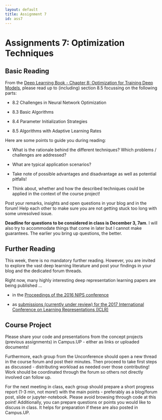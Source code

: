 ```yaml
---
layout: default
title: Assignment 7
id: ass7
---
```



# Assignments 7: Optimization Techniques

## Basic Reading

From the [Deep Learning Book - Chapter 8: Optimization for Training Deep Models](http://www.deeplearningbook.org/contents/optimization.html), please read up to (including) section 8.5 focussing on the following parts:

* 8.2 Challenges in Neural Network Optimization

* 8.3 Basic Algorithms

* 8.4 Parameter Initialization Strategies

* 8.5 Algorithms with Adaptive Learning Rates

Here are some points to guide you during reading:

* What is the rationale behind the different techniques? Which problems / challenges are addressed?

* What are typical application scenarios?

* Take note of possible advantages and disadvantage as well as potential pitfalls!

* Think about, whether and how the described techniques could be applied in the context of the course project!

Post your remarks, insights and open questions in your blog and in the forum! Help each other to make sure you are not getting stuck too long with some unresolved issue.

**Deadline for questions to be considered in class is December 3, 7am**. 
I will also try to accommodate things that come in later but I cannot make guarantees. The earlier you bring up questions, the better.


## Further Reading

This week, there is no mandatory further reading.
However, you are invited to explore the vast deep learning literature and post your findings in your blog and the dedicated forum threads.

Right now, many highly interesting deep representation learning papers are being published ...

* in the [Proceedings of the 2016 NIPS conference](http://papers.nips.cc/book/advances-in-neural-information-processing-systems-29-2016)

* as [submissions (currently under review) for the 2017 International Conference on Learning Representations (ICLR)](https://openreview.net/group?id=ICLR.cc/2017/conference)

## Course Project

Please share your code and presentations from the concept projects (previous assignments) in Campus.UP - either as links or uploaded documents!

Furthermore, each group from the Unconference should open a new thread in the course forum and post their minutes.
Then proceed to take first steps as discussed - distributing workload as needed over those contributing!
Work should be coordinated through the forum so others not directly involved can follow up.

For the next meeting in class, each group should prepare a short progress report (1-3 min, not more!) with the main points - preferably as a blog/forum post, slide or jupyter-notebook. 
Please avoid browsing through code at this point!
Additionally, you can prepare questions or points you would like to discuss in class. 
It helps for preparation if these are also posted in Campus.UP.